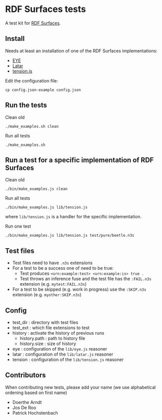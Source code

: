 # RDF Surfaces tests

A test kit for [RDF Surfaces](https://w3c-cg.github.io/rdfsurfaces/).

## Install

Needs at least an installation of one of the RDF Surfaces implementations:

- [EYE](https://github.com/eyereasoner/eye)
- [Latar](https://github.com/KNowledgeOnWebScale/Latar)
- [tension.js](https://github.com/joachimvh/tension.js)

Edit the configuration file:

```
cp config.json-example config.json
```

## Run the tests

Clean old

```
./make_examples.sh clean
```

Run all tests

```
./make_examples.sh
```

## Run a test for a specific implementation of RDF Surfaces

Clean old

```
./bin/make_examples.js clean
```

Run all tests

```
./bin/make_examples.js lib/tension.js
```

where `lib/tension.js` is a handler for the specific implementation.

Run one test

```
./bin/make_examples.js lib/tension.js test/pure/beetle.n3s
```

## Test files

- Test files need to have `.n3s` extensions
- For a test to be a success one of need to be true:
   - Test produces `<urn:example:test> <urn:example:is> true .`
   - Test throws an inference fuse and the test file has the `:FAIL.n3s` extension (e.g. `mytest:FAIL.n3s`)
- For a test to be skipped (e.g. work in progress) use the `:SKIP.n3s` extension (e.g. `myother:SKIP.n3s`)

## Config

- test_dir : directory with test files
- test_ext : which file extensions to test
- history : activate the history of previous runs
  - history.path : path to history file
  - history.size : size of history
- eye : configuration of the `lib/eye.js` reasoner
- latar : configuration of the `lib/latar.js` reasoner
- tension : configuration of the `lib/tension.js` reasoner

## Contributors

When contributing new tests, please add your name (we use alphabetical ordening based on first name)

- Doerthe Arndt
- Jos De Roo
- Patrick Hochstenbach
